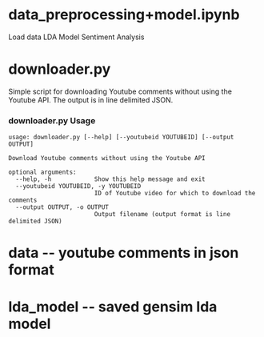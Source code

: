 # data_preprocessing+model.ipynb 
Load data
LDA Model 
Sentiment Analysis

# downloader.py
Simple script for downloading Youtube comments without using the Youtube API. The output is in line delimited JSON.

### downloader.py Usage
```
usage: downloader.py [--help] [--youtubeid YOUTUBEID] [--output OUTPUT]

Download Youtube comments without using the Youtube API

optional arguments:
  --help, -h            Show this help message and exit
  --youtubeid YOUTUBEID, -y YOUTUBEID
                        ID of Youtube video for which to download the comments
  --output OUTPUT, -o OUTPUT
                        Output filename (output format is line delimited JSON)
```
# data -- youtube comments in json format
# lda_model -- saved gensim lda model
